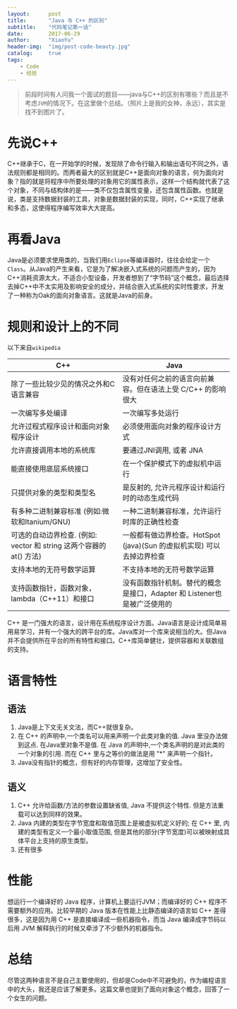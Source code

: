 ```yaml
---
layout:      post
title:       "Java 与 C++ 的区别"
subtitle:    "代码笔记第一话"
date:        2017-06-29
author:      "XiaoYu"
header-img:  "img/post-code-beauty.jpg"
catalog:     true
tags:
    - Code
    - 经验 
---
```


>前段时间有人问我一个面试的题目——java与C++的区别有哪些？而且是不考虑`JVM`的情况下。在这里做个总结。（照片上是我的女神，永远），其实是找不到图片了。

# 先说C++

C++继承于C，在一开始学的时候，发现除了命令行输入和输出语句不同之外，语法规则都是相同的。而两者最大的区别就是C++是面向对象的语言，何为面向对象？指的就是将程序中所要处理的对象用它的属性表示，这样一个结构就代表了这个对象，不同与结构体的是——类不仅包含属性变量，还包含属性函数。也就是说，类是支持数据封装的工具，对象是数据封装的实现，同时，C++实现了继承和多态，这使得程序编写效率大大提高。

# 再看Java

Java是必须要求使用类的，当我们用`Eclipse`等编译器时，往往会给定一个`Class`。从Java的产生来看，它是为了解决嵌入式系统的问题而产生的，因为C++消耗资源太大，不适合小型设备，开发者想到了“字节码”这个概念，最后选择去掉C++中不太实用及影响安全的成分，并结合嵌入式系统的实时性要求，开发了一种称为Oak的面向对象语言。这就是Java的前身。

# 规则和设计上的不同

以下来自`wikipedia`

C++ | Java
--------- | -------------
除了一些比较少见的情况之外和C语言兼容 | 没有对任何之前的语言向前兼容。但在语法上受 C/C++ 的影响很大
一次编写多处编译 | 一次编写多处运行
允许过程式程序设计和面向对象程序设计 | 必须使用面向对象的程序设计方式
允许直接调用本地的系统库 | 要通过JNI调用, 或者 JNA
能直接使用底层系统接口 | 在一个保护模式下的虚拟机中运行
只提供对象的类型和类型名 | 是反射的, 允许元程序设计和运行时的动态生成代码
有多种二进制兼容标准 (例如:微软和Itanium/GNU) | 一种二进制兼容标准，允许运行时库的正确性检查
可选的自动边界检查. (例如: vector 和 string 这两个容器的 at() 方法) | 一般都有做边界检查。HotSpot (java)(Sun 的虚拟机实现) 可以去掉边界检查
支持本地的无符号数学运算 | 不支持本地的无符号数学运算
支持函数指针，函数对象，lambda（C++11）和接口 | 没有函数指针机制。替代的概念是接口，Adapter 和 Listener也是被广泛使用的

C++ 是一门强大的语言，设计用在系统程序设计方面。Java语言是设计成简单易用易学习，并有一个强大的跨平台的库。Java库对一个库来说相当的大。但Java并不会提供所在平台的所有特性和接口。C++库简单健壮，提供容器和关联数组的支持。

# 语言特性

## 语法

1. Java是上下文无关文法，而C++就很复杂。
2. 在 C++ 的声明中,一个类名可以用来声明一个此类对象的值. Java 里没办法做到这点. 在Java里对象不是值. 在 Java 的声明中,一个类名声明的是对此类的一个对象的引用. 而在 C++ 里与之等价的做法是用 "*" 来声明一个指针。
3. Java没有指针的概念，但有好的内存管理，这增加了安全性。

## 语义

1. C++ 允许给函数/方法的参数设置缺省值, Java 不提供这个特性. 但是方法重载可以达到同样的效果。
2. Java 内建的类型在字节宽度和取值范围上是被虚拟机定义好的; 在 C++ 里, 内建的类型有定义一个最小取值范围, 但是其他的部分(字节宽度)可以被映射成具体平台上支持的原生类型。
3. 还有很多

# 性能

想运行一个编译好的 Java 程序，计算机上要运行JVM；而编译好的 C++ 程序不需要额外的应用。比较早期的 Java 版本在性能上比静态编译的语言如 C++ 差得很多，这是因为用 C++ 是直接编译成一些机器指令，而当 Java 编译成字节码以后用 JVM 解释执行的时候又牵涉了不少额外的机器指令。

# 总结

尽管这两种语言不是自己主要使用的，但却是Code中不可避免的，作为编程语言中的大头，我还是应该了解更多。这篇文章也提到了面向对象这个概念，回答了一个女生的问题。






